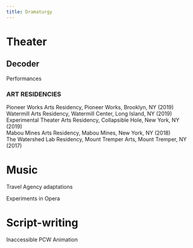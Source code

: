```yaml
---
title: Dramaturgy
---
```


# Theater

## Decoder
Performances

### ART RESIDENCIES												
Pioneer Works Arts Residency, Pioneer Works, Brooklyn, NY (2019)  
Watermill Arts Residency, Watermill Center, Long Island, NY (2019)  
Experimental Theater Arts Residency, Collapsible Hole, New York, NY (2019)  
Mabou Mines Arts Residency, Mabou Mines, New York, NY (2018)  
The Watershed Lab Residency, Mount Tremper Arts, Mount Tremper, NY (2017)  

# Music

Travel Agency adaptations

Experiments in Opera


# Script-writing

Inaccessible
PCW Animation
